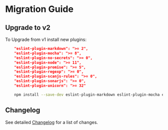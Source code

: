 # Migration Guide

## Upgrade to v2

To Upgrade from v1 install new plugins:

```json
    "eslint-plugin-markdown": ">= 2",
    "eslint-plugin-mocha": ">= 8",
    "eslint-plugin-no-secrets": ">= 0",
    "eslint-plugin-node": ">= 11",
    "eslint-plugin-promise": ">= 5",
    "eslint-plugin-regexp": ">= 0",
    "eslint-plugin-scanjs-rules": ">= 0",
    "eslint-plugin-sonarjs": ">= 0",
    "eslint-plugin-unicorn": ">= 32"
```   

```bash
    npm install --save-dev eslint-plugin-markdown eslint-plugin-mocha eslint-plugin-no-secrets eslint-plugin-node eslint-plugin-promise eslint-plugin-regexp eslint-plugin-scanjs-rules eslint-plugin-sonarjs eslint-plugin-unicorn
```

## Changelog

See detailed [Changelog](./CHANGELOG.md) for a list of changes.
